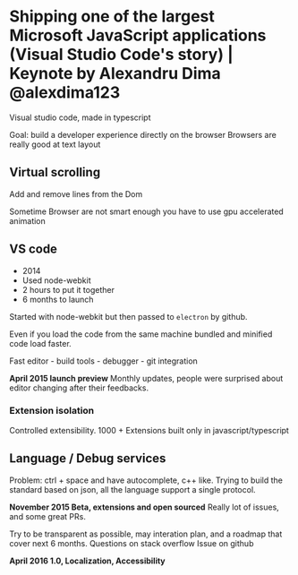 # Shipping one of the largest Microsoft JavaScript applications (Visual Studio Code's story) | Keynote by Alexandru Dima @alexdima123

Visual studio code, made in typescript

Goal: build a developer experience directly on the browser
Browsers are really good at text layout

## Virtual scrolling
Add and remove lines from the Dom

Sometime Browser are not smart enough you have to use gpu accelerated animation

## VS code
- 2014
- Used node-webkit
- 2 hours to put it together
- 6 months to launch

Started with node-webkit but then passed to `electron` by github.

Even if you load the code from the same machine bundled and minified code load faster.

Fast editor - build tools - debugger - git integration

**April 2015 launch preview**
Monthly updates, people were surprised about editor changing after their feedbacks.

### Extension isolation
Controlled extensibility.
1000 + Extensions built only in javascript/typescript

## Language / Debug services
Problem: ctrl + space and have autocomplete, c++ like.
Trying to build the standard based on json, all the language support a single protocol.

**November 2015 Beta, extensions and open sourced**
Really lot of issues, and some great PRs.

Try to be transparent as possible, may interation plan, and a roadmap that cover next 6 months.
Questions on stack overflow
Issue on github

**April 2016 1.0, Localization, Accessibility**
